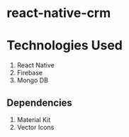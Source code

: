 # react-native-crm

# Technologies Used 
1. React Native 
2. Firebase
3. Mongo DB

## Dependencies 
1. Material Kit
2. Vector Icons
